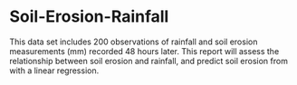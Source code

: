 # Soil-Erosion-Rainfall
This data set includes 200 observations of rainfall and soil erosion measurements (mm) recorded 48 hours later. This report will assess the relationship between soil erosion and rainfall, and predict soil erosion from with a linear regression. 
